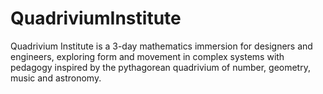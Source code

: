 # QuadriviumInstitute

Quadrivium Institute is a 3-day mathematics immersion for designers and engineers, exploring form and movement in complex systems with pedagogy inspired by the pythagorean quadrivium of number, geometry, music and astronomy. 
